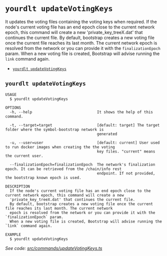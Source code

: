 `yourdlt updateVotingKeys`
==========================

It updates the voting files containing the voting keys when required.
If the node's current voting file has an end epoch close to the current network epoch, this command will create a new 'private_key_treeX.dat' that continues the current file.
By default, bootstrap creates a new voting file once the current file reaches its last month. The current network epoch is resolved from the network or you can provide it with the `finalizationEpoch` param.
When a new voting file is created, Bootstrap will advise running the `link` command again.

* [`yourdlt updateVotingKeys`](#yourdlt-updatevotingkeys)

## `yourdlt updateVotingKeys`

```
USAGE
  $ yourdlt updateVotingKeys

OPTIONS
  -h, --help                             It shows the help of this command.

  -t, --target=target                    [default: target] The target folder where the symbol-bootstrap network is
                                         generated

  -u, --user=user                        [default: current] User used to run docker images when creating the the voting
                                         key files. "current" means the current user.

  --finalizationEpoch=finalizationEpoch  The network's finalization epoch. It can be retrieved from the /chain/info rest
                                         endpoint. If not provided, the bootstrap known epoch is used.

DESCRIPTION
  If the node's current voting file has an end epoch close to the current network epoch, this command will create a new 
  'private_key_treeX.dat' that continues the current file.
  By default, bootstrap creates a new voting file once the current file reaches its last month. The current network 
  epoch is resolved from the network or you can provide it with the `finalizationEpoch` param.
  When a new voting file is created, Bootstrap will advise running the `link` command again.

EXAMPLE
  $ yourdlt updateVotingKeys
```

_See code: [src/commands/updateVotingKeys.ts](https://github.com/usingblockchain/yourdlt/blob/v1.3.2/src/commands/updateVotingKeys.ts)_
